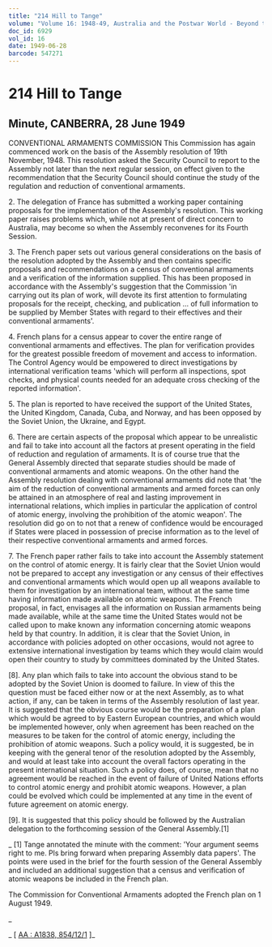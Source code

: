 ```yaml
---
title: "214 Hill to Tange"
volume: "Volume 16: 1948-49, Australia and the Postwar World - Beyond the Region"
doc_id: 6929
vol_id: 16
date: 1949-06-28
barcode: 547271
---
```


# 214 Hill to Tange

## Minute, CANBERRA, 28 June 1949

CONVENTIONAL ARMAMENTS COMMISSION This Commission has again commenced work on the basis of the Assembly resolution of 19th November, 1948. This resolution asked the Security Council to report to the Assembly not later than the next regular session, on effect given to the recommendation that the Security Council should continue the study of the regulation and reduction of conventional armaments.

2\. The delegation of France has submitted a working paper containing proposals for the implementation of the Assembly's resolution. This working paper raises problems which, while not at present of direct concern to Australia, may become so when the Assembly reconvenes for its Fourth Session.

3\. The French paper sets out various general considerations on the basis of the resolution adopted by the Assembly and then contains specific proposals and recommendations on a census of conventional armaments and a verification of the information supplied. This has been proposed in accordance with the Assembly's suggestion that the Commission 'in carrying out its plan of work, will devote its first attention to formulating proposals for the receipt, checking, and publication ... of full information to be supplied by Member States with regard to their effectives and their conventional armaments'.

4\. French plans for a census appear to cover the entire range of conventional armaments and effectives. The plan for verification provides for the greatest possible freedom of movement and access to information. The Control Agency would be empowered to direct investigations by international verification teams 'which will perform all inspections, spot checks, and physical counts needed for an adequate cross checking of the reported information'.

5\. The plan is reported to have received the support of the United States, the United Kingdom, Canada, Cuba, and Norway, and has been opposed by the Soviet Union, the Ukraine, and Egypt.

6\. There are certain aspects of the proposal which appear to be unrealistic and fail to take into account all the factors at present operating in the field of reduction and regulation of armaments. It is of course true that the General Assembly directed that separate studies should be made of conventional armaments and atomic weapons. On the other hand the Assembly resolution dealing with conventional armaments did note that 'the aim of the reduction of conventional armaments and armed forces can only be attained in an atmosphere of real and lasting improvement in international relations, which implies in particular the application of control of atomic energy, involving the prohibition of the atomic weapon'. The resolution did go on to not that a renew of confidence would be encouraged if States were placed in possession of precise information as to the level of their respective conventional armaments and armed forces.

7\. The French paper rather fails to take into account the Assembly statement on the control of atomic energy. It is fairly clear that the Soviet Union would not be prepared to accept any investigation or any census of their effectives and conventional armaments which would open up all weapons available to them for investigation by an international team, without at the same time having information made available on atomic weapons. The French proposal, in fact, envisages all the information on Russian armaments being made available, while at the same time the United States would not be called upon to make known any information concerning atomic weapons held by that country. In addition, it is clear that the Soviet Union, in accordance with policies adopted on other occasions, would not agree to extensive international investigation by teams which they would claim would open their country to study by committees dominated by the United States.

[8]. Any plan which fails to take into account the obvious stand to be adopted by the Soviet Union is doomed to failure. In view of this the question must be faced either now or at the next Assembly, as to what action, if any, can be taken in terms of the Assembly resolution of last year. It is suggested that the obvious course would be the preparation of a plan which would be agreed to by Eastern European countries, and which would be implemented however, only when agreement has been reached on the measures to be taken for the control of atomic energy, including the prohibition of atomic weapons. Such a policy would, it is suggested, be in keeping with the general tenor of the resolution adopted by the Assembly, and would at least take into account the overall factors operating in the present international situation. Such a policy does, of course, mean that no agreement would be reached in the event of failure of United Nations efforts to control atomic energy and prohibit atomic weapons. However, a plan could be evolved which could be implemented at any time in the event of future agreement on atomic energy.

[9]. It is suggested that this policy should be followed by the Australian delegation to the forthcoming session of the General Assembly.[1]

_ [1] Tange annotated the minute with the comment: 'Your argument seems right to me. Pls bring forward when preparing Assembly data papers'. The points were used in the brief for the fourth session of the General Assembly and included an additional suggestion that a census and verification of atomic weapons be included in the French plan.

The Commission for Conventional Armaments adopted the French plan on 1 August 1949.

_

_ [ [AA : A1838, 854/12/1](http://www.naa.gov.au/cgi-bin/Search?O=I&Number=547271) ]_
